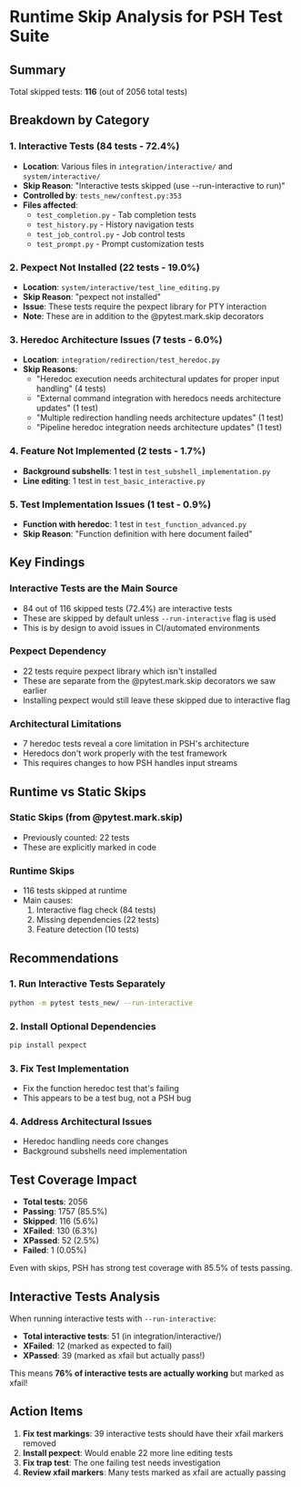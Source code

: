 # Runtime Skip Analysis for PSH Test Suite

## Summary
Total skipped tests: **116** (out of 2056 total tests)

## Breakdown by Category

### 1. Interactive Tests (84 tests - 72.4%)
- **Location**: Various files in `integration/interactive/` and `system/interactive/`
- **Skip Reason**: "Interactive tests skipped (use --run-interactive to run)"
- **Controlled by**: `tests_new/conftest.py:353`
- **Files affected**:
  - `test_completion.py` - Tab completion tests
  - `test_history.py` - History navigation tests
  - `test_job_control.py` - Job control tests
  - `test_prompt.py` - Prompt customization tests

### 2. Pexpect Not Installed (22 tests - 19.0%)
- **Location**: `system/interactive/test_line_editing.py`
- **Skip Reason**: "pexpect not installed"
- **Issue**: These tests require the pexpect library for PTY interaction
- **Note**: These are in addition to the @pytest.mark.skip decorators

### 3. Heredoc Architecture Issues (7 tests - 6.0%)
- **Location**: `integration/redirection/test_heredoc.py`
- **Skip Reasons**:
  - "Heredoc execution needs architectural updates for proper input handling" (4 tests)
  - "External command integration with heredocs needs architecture updates" (1 test)
  - "Multiple redirection handling needs architecture updates" (1 test)
  - "Pipeline heredoc integration needs architecture updates" (1 test)

### 4. Feature Not Implemented (2 tests - 1.7%)
- **Background subshells**: 1 test in `test_subshell_implementation.py`
- **Line editing**: 1 test in `test_basic_interactive.py`

### 5. Test Implementation Issues (1 test - 0.9%)
- **Function with heredoc**: 1 test in `test_function_advanced.py`
- **Skip Reason**: "Function definition with here document failed"

## Key Findings

### Interactive Tests are the Main Source
- 84 out of 116 skipped tests (72.4%) are interactive tests
- These are skipped by default unless `--run-interactive` flag is used
- This is by design to avoid issues in CI/automated environments

### Pexpect Dependency
- 22 tests require pexpect library which isn't installed
- These are separate from the @pytest.mark.skip decorators we saw earlier
- Installing pexpect would still leave these skipped due to interactive flag

### Architectural Limitations
- 7 heredoc tests reveal a core limitation in PSH's architecture
- Heredocs don't work properly with the test framework
- This requires changes to how PSH handles input streams

## Runtime vs Static Skips

### Static Skips (from @pytest.mark.skip)
- Previously counted: 22 tests
- These are explicitly marked in code

### Runtime Skips
- 116 tests skipped at runtime
- Main causes:
  1. Interactive flag check (84 tests)
  2. Missing dependencies (22 tests)
  3. Feature detection (10 tests)

## Recommendations

### 1. Run Interactive Tests Separately
```bash
python -m pytest tests_new/ --run-interactive
```

### 2. Install Optional Dependencies
```bash
pip install pexpect
```

### 3. Fix Test Implementation
- Fix the function heredoc test that's failing
- This appears to be a test bug, not a PSH bug

### 4. Address Architectural Issues
- Heredoc handling needs core changes
- Background subshells need implementation

## Test Coverage Impact

- **Total tests**: 2056
- **Passing**: 1757 (85.5%)
- **Skipped**: 116 (5.6%)
- **XFailed**: 130 (6.3%)
- **XPassed**: 52 (2.5%)
- **Failed**: 1 (0.05%)

Even with skips, PSH has strong test coverage with 85.5% of tests passing.

## Interactive Tests Analysis

When running interactive tests with `--run-interactive`:
- **Total interactive tests**: 51 (in integration/interactive/)
- **XFailed**: 12 (marked as expected to fail)
- **XPassed**: 39 (marked as xfail but actually pass!)

This means **76% of interactive tests are actually working** but marked as xfail!

## Action Items

1. **Fix test markings**: 39 interactive tests should have their xfail markers removed
2. **Install pexpect**: Would enable 22 more line editing tests
3. **Fix trap test**: The one failing test needs investigation
4. **Review xfail markers**: Many tests marked as xfail are actually passing